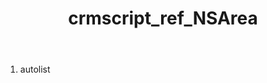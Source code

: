 ﻿---
title: crmscript_ref_NSArea
description: NSArea
intellisense: Void.NSArea
keywords: NSArea
so.topic: reference
---



1. autolist 


